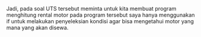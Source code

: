 Jadi, pada soal UTS tersebut meminta untuk kita membuat program menghitung rental motor
pada program tersebut saya hanya menggunakan if untuk melakukan penyeleksian kondisi agar bisa mengetahui motor yang mana yang akan disewa.